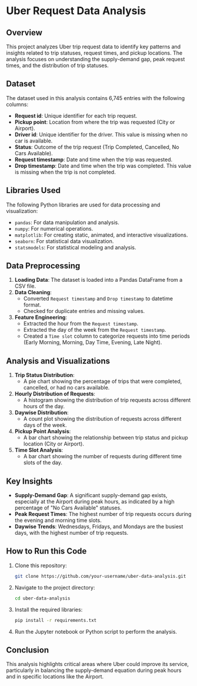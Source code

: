 # Uber Request Data Analysis

## Overview
This project analyzes Uber trip request data to identify key patterns and insights related to trip statuses, request times, and pickup locations. The analysis focuses on understanding the supply-demand gap, peak request times, and the distribution of trip statuses.

## Dataset
The dataset used in this analysis contains 6,745 entries with the following columns:

- **Request id**: Unique identifier for each trip request.
- **Pickup point**: Location from where the trip was requested (City or Airport).
- **Driver id**: Unique identifier for the driver. This value is missing when no car is available.
- **Status**: Outcome of the trip request (Trip Completed, Cancelled, No Cars Available).
- **Request timestamp**: Date and time when the trip was requested.
- **Drop timestamp**: Date and time when the trip was completed. This value is missing when the trip is not completed.

## Libraries Used
The following Python libraries are used for data processing and visualization:

- `pandas`: For data manipulation and analysis.
- `numpy`: For numerical operations.
- `matplotlib`: For creating static, animated, and interactive visualizations.
- `seaborn`: For statistical data visualization.
- `statsmodels`: For statistical modeling and analysis.

## Data Preprocessing
1. **Loading Data**: The dataset is loaded into a Pandas DataFrame from a CSV file.
2. **Data Cleaning**:
    - Converted `Request timestamp` and `Drop timestamp` to datetime format.
    - Checked for duplicate entries and missing values.
3. **Feature Engineering**:
    - Extracted the hour from the `Request timestamp`.
    - Extracted the day of the week from the `Request timestamp`.
    - Created a `Time slot` column to categorize requests into time periods (Early Morning, Morning, Day Time, Evening, Late Night).

## Analysis and Visualizations
1. **Trip Status Distribution**:
    - A pie chart showing the percentage of trips that were completed, cancelled, or had no cars available.
2. **Hourly Distribution of Requests**:
    - A histogram showing the distribution of trip requests across different hours of the day.
3. **Daywise Distribution**:
    - A count plot showing the distribution of requests across different days of the week.
4. **Pickup Point Analysis**:
    - A bar chart showing the relationship between trip status and pickup location (City or Airport).
5. **Time Slot Analysis**:
    - A bar chart showing the number of requests during different time slots of the day.

## Key Insights
- **Supply-Demand Gap**: A significant supply-demand gap exists, especially at the Airport during peak hours, as indicated by a high percentage of "No Cars Available" statuses.
- **Peak Request Times**: The highest number of trip requests occurs during the evening and morning time slots.
- **Daywise Trends**: Wednesdays, Fridays, and Mondays are the busiest days, with the highest number of trip requests.

## How to Run this Code
1. Clone this repository:
    ```bash
    git clone https://github.com/your-username/uber-data-analysis.git
    ```
2. Navigate to the project directory:
    ```bash
    cd uber-data-analysis
    ```
3. Install the required libraries:
    ```bash
    pip install -r requirements.txt
    ```
4. Run the Jupyter notebook or Python script to perform the analysis.

## Conclusion
This analysis highlights critical areas where Uber could improve its service, particularly in balancing the supply-demand equation during peak hours and in specific locations like the Airport.


